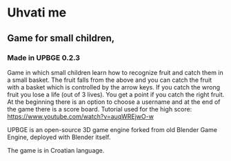 # Uhvati me 

## Game for small children,
### Made in UPBGE 0.2.3

Game in which small children learn how to recognize fruit and catch them in a small basket.
The fruit falls from the above and you can catch the fruit with a basket which is controlled
by the arrow keys. If you catch the wrong fruit you lose a life (out of 3 lives). You get a point
if you catch the right fruit.
At the beginning there is an option to choose a username and at the end of the game there is
a score board. Tutorial used for the high score: https://www.youtube.com/watch?v=auqWREjwO-w

UPBGE is an open-source 3D game engine forked from old Blender Game Engine, deployed with Blender itself.

The game is in Croatian language.
